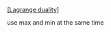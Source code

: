 [[Lagrange duality]](https://blog.csdn.net/John_xyz/article/details/116357842)

use max and min at the same time 